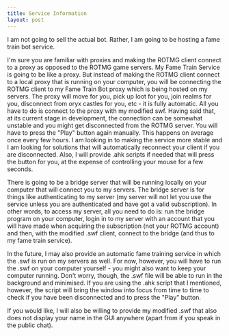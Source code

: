 ```yaml
---
title: Service Information
layout: post
---
```


I am not going to sell the actual bot. Rather, I am going to be hosting a fame train bot service. 

I'm sure you are familiar with proxies and making the ROTMG client connect to a proxy as opposed to the ROTMG game servers. My Fame Train Service is going to be like a proxy. But instead of making the ROTMG client connect to a local proxy that is running on your computer, you will be connecting the ROTMG client to my Fame Train Bot proxy which is being hosted on my servers. The proxy will move for you, pick up loot for you, join realms for you, disconnect from oryx castles for you, etc - it is fully automatic. All you have to do is connect to the proxy with my modified swf. Having said that, at its current stage in development, the connection can be somewhat unstable and you might get disconnected from the ROTMG server. You will have to press the "Play" button again manually. This happens on average once every few hours. I am looking in to making the service more stable and I am looking for solutions that will automatically reconnect your client if you are disconnected. Also, I will provide .ahk scripts if needed that will press the button for you, at the expense of controlling your mouse for a few seconds.

There is going to be a bridge server that will be running locally on your computer that will connect you to my servers. The bridge server is for things like authenticating to my server (my server will not let you use the service unless you are authenticated and have got a valid subscription). In other words, to access my server, all you need to do is: run the bridge program on your computer, login in to my server with an account that you will have made when acquiring the subscription (not your ROTMG account) and then, with the modified .swf client, connect to the bridge (and thus to my fame train service).

In the future, I may also provide an automatic fame training service in which the .swf is run on my servers as well. For now, however, you will have to run the .swf on your computer yourself - you might also want to keep your computer running. Don't worry, though, the .swf file will be able to run in the background and minimised. If you are using the .ahk script that I mentioned, however, the script will bring the window into focus from time to time to check if you have been disconnected and to press the "Play" button.

If you would like, I will also be willing to provide my modified .swf that also does not display your name in the GUI anywhere (apart from if you speak in the public chat).